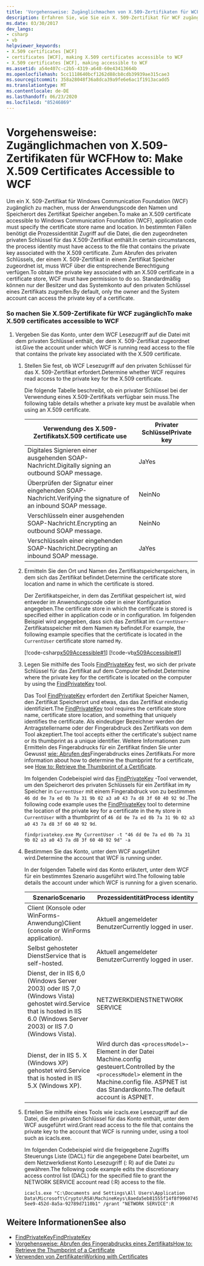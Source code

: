 ```yaml
---
title: 'Vorgehensweise: Zugänglichmachen von X.509-Zertifikaten für WCF'
description: Erfahren Sie, wie Sie ein X. 509-Zertifikat für WCF zugänglich machen. Der Anwendungscode muss den Namen und Speicherort des Zertifikat Speicher angeben. Möglicherweise gibt es weitere Anforderungen.
ms.date: 03/30/2017
dev_langs:
- csharp
- vb
helpviewer_keywords:
- X.509 certificates [WCF]
- certificates [WCF], making X.509 certificates accessible to WCF
- X.509 certificates [WCF], making accessible to WCF
ms.assetid: a54e407c-c2b5-4319-a648-60e43413664b
ms.openlocfilehash: 5cc1118640bcf1262d88cb8cdb39939ae315cae3
ms.sourcegitcommit: 358a28048f36a8dca39a9fe6e6ac1f1913acadd5
ms.translationtype: MT
ms.contentlocale: de-DE
ms.lasthandoff: 06/23/2020
ms.locfileid: "85246869"
---
```

# <a name="how-to-make-x509-certificates-accessible-to-wcf"></a><span data-ttu-id="423cf-105">Vorgehensweise: Zugänglichmachen von X.509-Zertifikaten für WCF</span><span class="sxs-lookup"><span data-stu-id="423cf-105">How to: Make X.509 Certificates Accessible to WCF</span></span>
<span data-ttu-id="423cf-106">Um ein X. 509-Zertifikat für Windows Communication Foundation (WCF) zugänglich zu machen, muss der Anwendungscode den Namen und Speicherort des Zertifikat Speicher angeben.</span><span class="sxs-lookup"><span data-stu-id="423cf-106">To make an X.509 certificate accessible to Windows Communication Foundation (WCF), application code must specify the certificate store name and location.</span></span> <span data-ttu-id="423cf-107">In bestimmten Fällen benötigt die Prozessidentität Zugriff auf die Datei, die den zugeordneten privaten Schlüssel für das X.509-Zertifikat enthält.</span><span class="sxs-lookup"><span data-stu-id="423cf-107">In certain circumstances, the process identity must have access to the file that contains the private key associated with the X.509 certificate.</span></span> <span data-ttu-id="423cf-108">Zum Abrufen des privaten Schlüssels, der einem X. 509-Zertifikat in einem Zertifikat Speicher zugeordnet ist, muss WCF über die entsprechende Berechtigung verfügen.</span><span class="sxs-lookup"><span data-stu-id="423cf-108">To obtain the private key associated with an X.509 certificate in a certificate store, WCF must have permission to do so.</span></span> <span data-ttu-id="423cf-109">Standardmäßig können nur der Besitzer und das Systemkonto auf den privaten Schlüssel eines Zertifikats zugreifen.</span><span class="sxs-lookup"><span data-stu-id="423cf-109">By default, only the owner and the System account can access the private key of a certificate.</span></span>  
  
### <a name="to-make-x509-certificates-accessible-to-wcf"></a><span data-ttu-id="423cf-110">So machen Sie X.509-Zertifikate für WCF zugänglich</span><span class="sxs-lookup"><span data-stu-id="423cf-110">To make X.509 certificates accessible to WCF</span></span>  
  
1. <span data-ttu-id="423cf-111">Vergeben Sie das Konto, unter dem WCF Lesezugriff auf die Datei mit dem privaten Schlüssel enthält, der dem X. 509-Zertifikat zugeordnet ist.</span><span class="sxs-lookup"><span data-stu-id="423cf-111">Give the account under which WCF is running read access to the file that contains the private key associated with the X.509 certificate.</span></span>  
  
    1. <span data-ttu-id="423cf-112">Stellen Sie fest, ob WCF Lesezugriff auf den privaten Schlüssel für das X. 509-Zertifikat erfordert.</span><span class="sxs-lookup"><span data-stu-id="423cf-112">Determine whether WCF requires read access to the private key for the X.509 certificate.</span></span>  
  
         <span data-ttu-id="423cf-113">Die folgende Tabelle beschreibt, ob ein privater Schlüssel bei der Verwendung eines X.509-Zertifikats verfügbar sein muss.</span><span class="sxs-lookup"><span data-stu-id="423cf-113">The following table details whether a private key must be available when using an X.509 certificate.</span></span>  
  
        |<span data-ttu-id="423cf-114">Verwendung des X.509-Zertifikats</span><span class="sxs-lookup"><span data-stu-id="423cf-114">X.509 certificate use</span></span>|<span data-ttu-id="423cf-115">Privater Schlüssel</span><span class="sxs-lookup"><span data-stu-id="423cf-115">Private key</span></span>|  
        |---------------------------|-----------------|  
        |<span data-ttu-id="423cf-116">Digitales Signieren einer ausgehenden SOAP-Nachricht.</span><span class="sxs-lookup"><span data-stu-id="423cf-116">Digitally signing an outbound SOAP message.</span></span>|<span data-ttu-id="423cf-117">Ja</span><span class="sxs-lookup"><span data-stu-id="423cf-117">Yes</span></span>|  
        |<span data-ttu-id="423cf-118">Überprüfen der Signatur einer eingehenden SOAP-Nachricht.</span><span class="sxs-lookup"><span data-stu-id="423cf-118">Verifying the signature of an inbound SOAP message.</span></span>|<span data-ttu-id="423cf-119">Nein</span><span class="sxs-lookup"><span data-stu-id="423cf-119">No</span></span>|  
        |<span data-ttu-id="423cf-120">Verschlüsseln einer ausgehenden SOAP-Nachricht.</span><span class="sxs-lookup"><span data-stu-id="423cf-120">Encrypting an outbound SOAP message.</span></span>|<span data-ttu-id="423cf-121">Nein</span><span class="sxs-lookup"><span data-stu-id="423cf-121">No</span></span>|  
        |<span data-ttu-id="423cf-122">Verschlüsseln einer eingehenden SOAP-Nachricht.</span><span class="sxs-lookup"><span data-stu-id="423cf-122">Decrypting an inbound SOAP message.</span></span>|<span data-ttu-id="423cf-123">Ja</span><span class="sxs-lookup"><span data-stu-id="423cf-123">Yes</span></span>|  
  
    2. <span data-ttu-id="423cf-124">Ermitteln Sie den Ort und Namen des Zertifikatspeicherspeichers, in dem sich das Zertifikat befindet.</span><span class="sxs-lookup"><span data-stu-id="423cf-124">Determine the certificate store location and name in which the certificate is stored.</span></span>  
  
         <span data-ttu-id="423cf-125">Der Zertifikatspeicher, in dem das Zertifikat gespeichert ist, wird entweder im Anwendungscode oder in einer Konfiguration angegeben.</span><span class="sxs-lookup"><span data-stu-id="423cf-125">The certificate store in which the certificate is stored is specified either in application code or in configuration.</span></span> <span data-ttu-id="423cf-126">Im folgenden Beispiel wird angegeben, dass sich das Zertifikat im `CurrentUser`-Zertifikatsspeicher mit dem Namen `My` befindet.</span><span class="sxs-lookup"><span data-stu-id="423cf-126">For example, the following example specifies that the certificate is located in the `CurrentUser` certificate store named `My`.</span></span>  
  
         [!code-csharp[x509Accessible#1](../../../../samples/snippets/csharp/VS_Snippets_CFX/x509accessible/cs/source.cs#1)]
         [!code-vb[x509Accessible#1](../../../../samples/snippets/visualbasic/VS_Snippets_CFX/x509accessible/vb/source.vb#1)]  
  
    3. <span data-ttu-id="423cf-127">Legen Sie mithilfe des Tools [FindPrivateKey](../samples/findprivatekey.md) fest, wo sich der private Schlüssel für das Zertifikat auf dem Computer befindet.</span><span class="sxs-lookup"><span data-stu-id="423cf-127">Determine where the private key for the certificate is located on the computer by using the [FindPrivateKey](../samples/findprivatekey.md) tool.</span></span>  
  
         <span data-ttu-id="423cf-128">Das Tool [FindPrivateKey](../samples/findprivatekey.md) erfordert den Zertifikat Speicher Namen, den Zertifikat Speicherort und etwas, das das Zertifikat eindeutig identifiziert.</span><span class="sxs-lookup"><span data-stu-id="423cf-128">The [FindPrivateKey](../samples/findprivatekey.md) tool requires the certificate store name, certificate store location, and something that uniquely identifies the certificate.</span></span> <span data-ttu-id="423cf-129">Als eindeutiger Bezeichner werden der Antragstellername oder der Fingerabdruck des Zertifikats von dem Tool akzeptiert.</span><span class="sxs-lookup"><span data-stu-id="423cf-129">The tool accepts either the certificate's subject name or its thumbprint as a unique identifier.</span></span> <span data-ttu-id="423cf-130">Weitere Informationen zum Ermitteln des Fingerabdrucks für ein Zertifikat finden Sie unter Gewusst [wie: Abrufen des](how-to-retrieve-the-thumbprint-of-a-certificate.md)Fingerabdrucks eines Zertifikats.</span><span class="sxs-lookup"><span data-stu-id="423cf-130">For more information about how to determine the thumbprint for a certificate, see [How to: Retrieve the Thumbprint of a Certificate](how-to-retrieve-the-thumbprint-of-a-certificate.md).</span></span>  
  
         <span data-ttu-id="423cf-131">Im folgenden Codebeispiel wird das [FindPrivateKey](../samples/findprivatekey.md) -Tool verwendet, um den Speicherort des privaten Schlüssels für ein Zertifikat im `My` Speicher in `CurrentUser` mit einem Fingerabdruck von zu bestimmen `46 dd 0e 7a ed 0b 7a 31 9b 02 a3 a0 43 7a d8 3f 60 40 92 9d` .</span><span class="sxs-lookup"><span data-stu-id="423cf-131">The following code example uses the [FindPrivateKey](../samples/findprivatekey.md) tool to determine the location of the private key for a certificate in the `My` store in `CurrentUser` with a thumbprint of `46 dd 0e 7a ed 0b 7a 31 9b 02 a3 a0 43 7a d8 3f 60 40 92 9d`.</span></span>  
  
        ```console
        findprivatekey.exe My CurrentUser -t "46 dd 0e 7a ed 0b 7a 31 9b 02 a3 a0 43 7a d8 3f 60 40 92 9d" -a  
        ```  
  
    4. <span data-ttu-id="423cf-132">Bestimmen Sie das Konto, unter dem WCF ausgeführt wird.</span><span class="sxs-lookup"><span data-stu-id="423cf-132">Determine the account that WCF is running under.</span></span>  
  
         <span data-ttu-id="423cf-133">In der folgenden Tabelle wird das Konto erläutert, unter dem WCF für ein bestimmtes Szenario ausgeführt wird.</span><span class="sxs-lookup"><span data-stu-id="423cf-133">The following table details the account under which WCF is running for a given scenario.</span></span>  
  
        |<span data-ttu-id="423cf-134">Szenario</span><span class="sxs-lookup"><span data-stu-id="423cf-134">Scenario</span></span>|<span data-ttu-id="423cf-135">Prozessidentität</span><span class="sxs-lookup"><span data-stu-id="423cf-135">Process identity</span></span>|  
        |--------------|----------------------|  
        |<span data-ttu-id="423cf-136">Client (Konsole oder WinForms-Anwendung)</span><span class="sxs-lookup"><span data-stu-id="423cf-136">Client (console or WinForms application).</span></span>|<span data-ttu-id="423cf-137">Aktuell angemeldeter Benutzer</span><span class="sxs-lookup"><span data-stu-id="423cf-137">Currently logged in user.</span></span>|  
        |<span data-ttu-id="423cf-138">Selbst gehosteter Dienst</span><span class="sxs-lookup"><span data-stu-id="423cf-138">Service that is self-hosted.</span></span>|<span data-ttu-id="423cf-139">Aktuell angemeldeter Benutzer</span><span class="sxs-lookup"><span data-stu-id="423cf-139">Currently logged in user.</span></span>|  
        |<span data-ttu-id="423cf-140">Dienst, der in IIS 6,0 (Windows Server 2003) oder IIS 7,0 (Windows Vista) gehostet wird.</span><span class="sxs-lookup"><span data-stu-id="423cf-140">Service that is hosted in IIS 6.0 (Windows Server 2003) or IIS 7.0 (Windows Vista).</span></span>|<span data-ttu-id="423cf-141">NETZWERKDIENST</span><span class="sxs-lookup"><span data-stu-id="423cf-141">NETWORK SERVICE</span></span>|  
        |<span data-ttu-id="423cf-142">Dienst, der in IIS 5. X (Windows XP) gehostet wird.</span><span class="sxs-lookup"><span data-stu-id="423cf-142">Service that is hosted in IIS 5.X (Windows XP).</span></span>|<span data-ttu-id="423cf-143">Wird durch das `<processModel>`-Element in der Datei Machine.config gesteuert.</span><span class="sxs-lookup"><span data-stu-id="423cf-143">Controlled by the `<processModel>` element in the Machine.config file.</span></span> <span data-ttu-id="423cf-144">ASPNET ist das Standardkonto.</span><span class="sxs-lookup"><span data-stu-id="423cf-144">The default account is ASPNET.</span></span>|  
  
    5. <span data-ttu-id="423cf-145">Erteilen Sie mithilfe eines Tools wie icacls.exe Lesezugriff auf die Datei, die den privaten Schlüssel für das Konto enthält, unter dem WCF ausgeführt wird.</span><span class="sxs-lookup"><span data-stu-id="423cf-145">Grant read access to the file that contains the private key to the account that WCF is running under, using a tool such as icacls.exe.</span></span>  
  
         <span data-ttu-id="423cf-146">Im folgenden Codebeispiel wird die freigegebene Zugriffs Steuerungs Liste (DACL) für die angegebene Datei bearbeitet, um dem Netzwerkdienst Konto Lesezugriff (: R) auf die Datei zu gewähren.</span><span class="sxs-lookup"><span data-stu-id="423cf-146">The following code example edits the discretionary access control list (DACL) for the specified file to grant the NETWORK SERVICE account read (:R) access to the file.</span></span>  
  
        ```console
        icacls.exe "C:\Documents and Settings\All Users\Application Data\Microsoft\Crypto\RSA\MachineKeys\8aeda5eb81555f14f8f9960745b5a40d_38f7de48-5ee9-452d-8a5a-92789d7110b1" /grant "NETWORK SERVICE":R  
        ```  
  
## <a name="see-also"></a><span data-ttu-id="423cf-147">Weitere Informationen</span><span class="sxs-lookup"><span data-stu-id="423cf-147">See also</span></span>

- [<span data-ttu-id="423cf-148">FindPrivateKey</span><span class="sxs-lookup"><span data-stu-id="423cf-148">FindPrivateKey</span></span>](../samples/findprivatekey.md)
- [<span data-ttu-id="423cf-149">Vorgehensweise: Abrufen des Fingerabdrucks eines Zertifikats</span><span class="sxs-lookup"><span data-stu-id="423cf-149">How to: Retrieve the Thumbprint of a Certificate</span></span>](how-to-retrieve-the-thumbprint-of-a-certificate.md)
- [<span data-ttu-id="423cf-150">Verwenden von Zertifikaten</span><span class="sxs-lookup"><span data-stu-id="423cf-150">Working with Certificates</span></span>](working-with-certificates.md)
